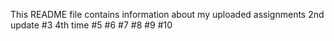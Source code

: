 This README file contains information about my uploaded assignments
2nd update
#3
4th time
#5
#6
#7
#8
#9
#10
